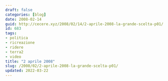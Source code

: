 ```yaml
---
draft: false
categories: [blog]
date: 2008-02-14
guid: http://cecere.xyz/2008/02/14/2-aprile-2008-la-grande-scelta-p01/
id: 683
tags:
- politica
- ricreazione
- ridere
- terra2
- video
title: "2 aprile 2008"
slug: /2008/02/2-aprile-2008-la-grande-scelta-p01/
updated: 2022-03-22
---
```



